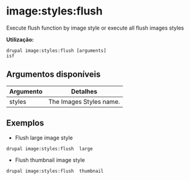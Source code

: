 # image:styles:flush
Execute flush function by image style or execute all flush images styles

**Utilização:**
```
drupal image:styles:flush [arguments]
isf
```

## Argumentos disponíveis
Argumento | Detalhes
---------|-------------
styles | The Images Styles name.

## Exemplos
* Flush large image style
```
drupal image:styles:flush  large
```
* Flush thumbnail image style
```
drupal image:styles:flush  thumbnail
```
